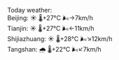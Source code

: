 Today weather:  
Beijing: ☀️   🌡️+27°C 🌬️→7km/h  
Tianjin: ☀️   🌡️+27°C 🌬️←11km/h  
Shijiazhuang: ☀️   🌡️+28°C 🌬️↘12km/h  
Tangshan: 🌧   🌡️+22°C 🌬️↙7km/h  
